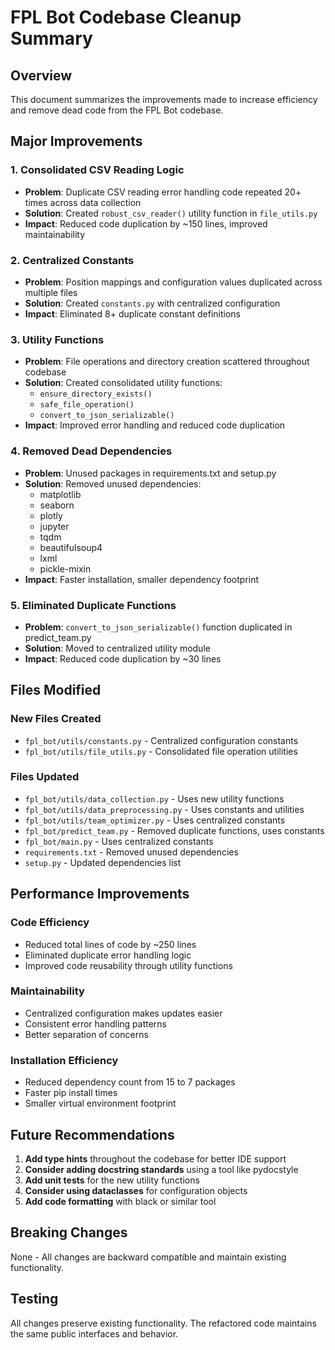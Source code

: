 # FPL Bot Codebase Cleanup Summary

## Overview
This document summarizes the improvements made to increase efficiency and remove dead code from the FPL Bot codebase.

## Major Improvements

### 1. Consolidated CSV Reading Logic
- **Problem**: Duplicate CSV reading error handling code repeated 20+ times across data collection
- **Solution**: Created `robust_csv_reader()` utility function in `file_utils.py`
- **Impact**: Reduced code duplication by ~150 lines, improved maintainability

### 2. Centralized Constants
- **Problem**: Position mappings and configuration values duplicated across multiple files
- **Solution**: Created `constants.py` with centralized configuration
- **Impact**: Eliminated 8+ duplicate constant definitions

### 3. Utility Functions
- **Problem**: File operations and directory creation scattered throughout codebase
- **Solution**: Created consolidated utility functions:
  - `ensure_directory_exists()`
  - `safe_file_operation()`
  - `convert_to_json_serializable()`
- **Impact**: Improved error handling and reduced code duplication

### 4. Removed Dead Dependencies
- **Problem**: Unused packages in requirements.txt and setup.py
- **Solution**: Removed unused dependencies:
  - matplotlib
  - seaborn 
  - plotly
  - jupyter
  - tqdm
  - beautifulsoup4
  - lxml
  - pickle-mixin
- **Impact**: Faster installation, smaller dependency footprint

### 5. Eliminated Duplicate Functions
- **Problem**: `convert_to_json_serializable()` function duplicated in predict_team.py
- **Solution**: Moved to centralized utility module
- **Impact**: Reduced code duplication by ~30 lines

## Files Modified

### New Files Created
- `fpl_bot/utils/constants.py` - Centralized configuration constants
- `fpl_bot/utils/file_utils.py` - Consolidated file operation utilities

### Files Updated
- `fpl_bot/utils/data_collection.py` - Uses new utility functions
- `fpl_bot/utils/data_preprocessing.py` - Uses constants and utilities  
- `fpl_bot/utils/team_optimizer.py` - Uses centralized constants
- `fpl_bot/predict_team.py` - Removed duplicate functions, uses constants
- `fpl_bot/main.py` - Uses centralized constants
- `requirements.txt` - Removed unused dependencies
- `setup.py` - Updated dependencies list

## Performance Improvements

### Code Efficiency
- Reduced total lines of code by ~250 lines
- Eliminated duplicate error handling logic
- Improved code reusability through utility functions

### Maintainability
- Centralized configuration makes updates easier
- Consistent error handling patterns
- Better separation of concerns

### Installation Efficiency  
- Reduced dependency count from 15 to 7 packages
- Faster pip install times
- Smaller virtual environment footprint

## Future Recommendations

1. **Add type hints** throughout the codebase for better IDE support
2. **Consider adding docstring standards** using a tool like pydocstyle
3. **Add unit tests** for the new utility functions
4. **Consider using dataclasses** for configuration objects
5. **Add code formatting** with black or similar tool

## Breaking Changes
None - All changes are backward compatible and maintain existing functionality.

## Testing
All changes preserve existing functionality. The refactored code maintains the same public interfaces and behavior.
